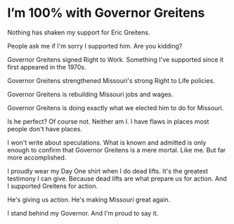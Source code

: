 # I’m 100% with Governor Greitens

Nothing has shaken my support for Eric Greitens.

People ask me if I'm sorry I supported him. Are you kidding?

Governor Greitens signed Right to Work. Something I've supported since it first appeared in the 1970s.

Governor Greitens strengthened Missouri's strong Right to Life policies.

Governor Greitens is rebuilding Missouri jobs and wages.

Governor Greitens is doing exactly what we elected him to do for Missouri.

Is he perfect? Of course not. Neither am I. I have flaws in places most people don't have places.

I won't write about speculations. What is known and admitted is only enough to confirm that Governor Greitens is a mere mortal. Like me. But far more accomplished.

I proudly wear my Day One shirt when I do dead lifts. It's the greatest testimony I can give. Because dead lifts are what prepare us for action. And I supported Greitens for action.

He's giving us action. He's making Missouri great again.

I stand behind my Governor. And I'm proud to say it.